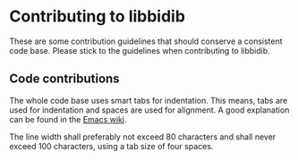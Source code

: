 # Contributing to libbidib

These are some contribution guidelines that should conserve a consistent code
base. Please stick to the guidelines when contributing to libbidib.

## Code contributions

The whole code base uses smart tabs for indentation. This means, tabs are
used for indentation and spaces are used for alignment. A good explanation can
be found in the [Emacs wiki](https://www.emacswiki.org/emacs/SmartTabs).

The line width shall preferably not exceed 80 characters and shall never
exceed 100 characters, using a tab size of four spaces.

